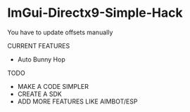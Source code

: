 # ImGui-Directx9-Simple-Hack

You have to update offsets manually

CURRENT FEATURES

* Auto Bunny Hop

TODO

* MAKE A CODE SIMPLER
* CREATE A SDK
* ADD MORE FEATURES LIKE AIMBOT/ESP
